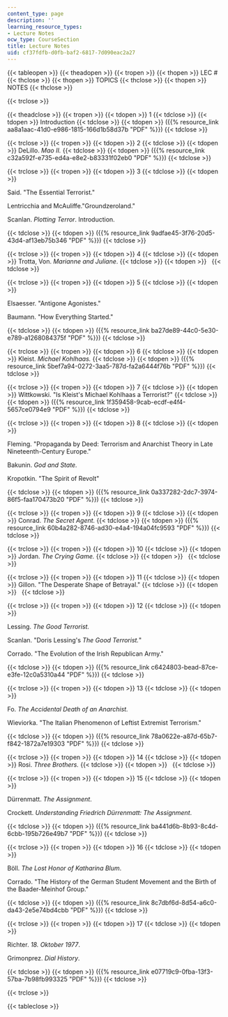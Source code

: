 ```yaml
---
content_type: page
description: ''
learning_resource_types:
- Lecture Notes
ocw_type: CourseSection
title: Lecture Notes
uid: cf37fdfb-d0fb-baf2-6817-7d090eac2a27
---
```


{{< tableopen >}}
{{< theadopen >}}
{{< tropen >}}
{{< thopen >}}
LEC #
{{< thclose >}}
{{< thopen >}}
TOPICS
{{< thclose >}}
{{< thopen >}}
NOTES
{{< thclose >}}

{{< trclose >}}

{{< theadclose >}}
{{< tropen >}}
{{< tdopen >}}
1
{{< tdclose >}}
{{< tdopen >}}
Introduction
{{< tdclose >}}
{{< tdopen >}}
({{% resource_link aa8a1aac-41d0-e986-1815-166d1b58d37b "PDF" %}})
{{< tdclose >}}

{{< trclose >}}
{{< tropen >}}
{{< tdopen >}}
2
{{< tdclose >}}
{{< tdopen >}}
DeLillo. _Mao II._
{{< tdclose >}}
{{< tdopen >}}
({{% resource_link c32a592f-e735-ed4a-e8e2-b83331f02eb0 "PDF" %}})
{{< tdclose >}}

{{< trclose >}}
{{< tropen >}}
{{< tdopen >}}
3
{{< tdclose >}}
{{< tdopen >}}


Said. "The Essential Terrorist."

Lentricchia and McAuliffe."Groundzeroland."

Scanlan. _Plotting Terror_. Introduction. 


{{< tdclose >}}
{{< tdopen >}}
({{% resource_link 9adfae45-3f76-20d5-43d4-af13eb75b346 "PDF" %}})
{{< tdclose >}}

{{< trclose >}}
{{< tropen >}}
{{< tdopen >}}
4
{{< tdclose >}}
{{< tdopen >}}
Trotta, Von. _Marianne and Juliane_.
{{< tdclose >}}
{{< tdopen >}}
 
{{< tdclose >}}

{{< trclose >}}
{{< tropen >}}
{{< tdopen >}}
5
{{< tdclose >}}
{{< tdopen >}}


Elsaesser. "Antigone Agonistes."

Baumann. "How Everything Started."


{{< tdclose >}}
{{< tdopen >}}
({{% resource_link ba27de89-44c0-5e30-e789-a1268084375f "PDF" %}})
{{< tdclose >}}

{{< trclose >}}
{{< tropen >}}
{{< tdopen >}}
6
{{< tdclose >}}
{{< tdopen >}}
Kleist. _Michael Kohlhaas._
{{< tdclose >}}
{{< tdopen >}}
({{% resource_link 5bef7a94-0272-3aa5-787d-fa2a6444f76b "PDF" %}})
{{< tdclose >}}

{{< trclose >}}
{{< tropen >}}
{{< tdopen >}}
7
{{< tdclose >}}
{{< tdopen >}}
Wittkowski. "Is Kleist's Michael Kohlhaas a Terrorist?"
{{< tdclose >}}
{{< tdopen >}}
({{% resource_link 1f359458-9cab-ecdf-e4f4-5657ce0794e9 "PDF" %}})
{{< tdclose >}}

{{< trclose >}}
{{< tropen >}}
{{< tdopen >}}
8
{{< tdclose >}}
{{< tdopen >}}


Fleming. "Propaganda by Deed: Terrorism and Anarchist Theory in Late Nineteenth-Century Europe."

Bakunin. _God and State._

Kropotkin. "The Spirit of Revolt"


{{< tdclose >}}
{{< tdopen >}}
({{% resource_link 0a337282-2dc7-3974-86f5-faa170473b20 "PDF" %}})
{{< tdclose >}}

{{< trclose >}}
{{< tropen >}}
{{< tdopen >}}
9
{{< tdclose >}}
{{< tdopen >}}
Conrad. _The Secret Agent._
{{< tdclose >}}
{{< tdopen >}}
({{% resource_link 60b4a282-8746-ad30-e4a4-194a04fc9593 "PDF" %}})
{{< tdclose >}}

{{< trclose >}}
{{< tropen >}}
{{< tdopen >}}
10
{{< tdclose >}}
{{< tdopen >}}
Jordan. _The Crying Game._
{{< tdclose >}}
{{< tdopen >}}
 
{{< tdclose >}}

{{< trclose >}}
{{< tropen >}}
{{< tdopen >}}
11
{{< tdclose >}}
{{< tdopen >}}
Gillon. "The Desperate Shape of Betrayal."
{{< tdclose >}}
{{< tdopen >}}
 
{{< tdclose >}}

{{< trclose >}}
{{< tropen >}}
{{< tdopen >}}
12
{{< tdclose >}}
{{< tdopen >}}


Lessing. _The Good Terrorist._

Scanlan. "Doris Lessing's _The Good Terrorist._"

Corrado. "The Evolution of the Irish Republican Army."


{{< tdclose >}}
{{< tdopen >}}
({{% resource_link c6424803-bead-87ce-e3fe-12c0a5310a44 "PDF" %}})
{{< tdclose >}}

{{< trclose >}}
{{< tropen >}}
{{< tdopen >}}
13
{{< tdclose >}}
{{< tdopen >}}


Fo. _The Accidental Death of an Anarchist._

Wieviorka. "The Italian Phenomenon of Leftist Extremist Terrorism."


{{< tdclose >}}
{{< tdopen >}}
({{% resource_link 78a0622e-a87d-65b7-f842-1872a7e19303 "PDF" %}})
{{< tdclose >}}

{{< trclose >}}
{{< tropen >}}
{{< tdopen >}}
14
{{< tdclose >}}
{{< tdopen >}}
Rosi. _Three Brothers._
{{< tdclose >}}
{{< tdopen >}}
 
{{< tdclose >}}

{{< trclose >}}
{{< tropen >}}
{{< tdopen >}}
15
{{< tdclose >}}
{{< tdopen >}}


Dürrenmatt. _The Assignment_.

Crockett. _Understanding Friedrich Dürrenmatt: The Assignment_.


{{< tdclose >}}
{{< tdopen >}}
({{% resource_link ba441d6b-8b93-8c4d-6cbb-195b726e49b7 "PDF" %}})
{{< tdclose >}}

{{< trclose >}}
{{< tropen >}}
{{< tdopen >}}
16
{{< tdclose >}}
{{< tdopen >}}


Böll. _The Lost Honor of Katharina Blum_.

Corrado. "The History of the German Student Movement and the Birth of the Baader-Meinhof Group."


{{< tdclose >}}
{{< tdopen >}}
({{% resource_link 8c7dbf6d-8d54-a6c0-da43-2e5e74bd4cbb "PDF" %}})
{{< tdclose >}}

{{< trclose >}}
{{< tropen >}}
{{< tdopen >}}
17
{{< tdclose >}}
{{< tdopen >}}


Richter. _18\. Oktober 1977_.

Grimonprez. _Dial History_.


{{< tdclose >}}
{{< tdopen >}}
({{% resource_link e07719c9-0fba-13f3-57ba-7b98fb993325 "PDF" %}})
{{< tdclose >}}

{{< trclose >}}

{{< tableclose >}}